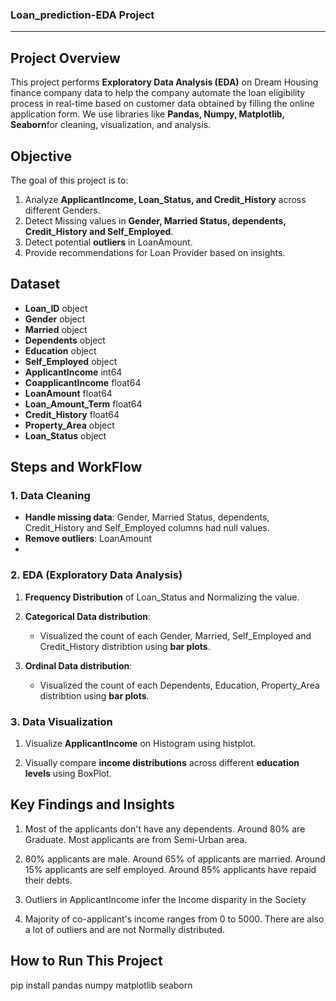 ### Loan_prediction-EDA Project


---

## Project Overview

This project performs **Exploratory Data Analysis (EDA)** on Dream Housing finance company data to help the company automate the loan eligibility process in real-time based on customer data obtained by filling the online application form. We use libraries like **Pandas, Numpy, Matplotlib, Seaborn**for cleaning, visualization, and analysis.

## Objective

The goal of this project is to:
1. Analyze **ApplicantIncome, Loan_Status, and Credit_History** across different Genders.
2. Detect Missing values in **Gender, Married Status, dependents, Credit_History and Self_Employed**.
3. Detect potential **outliers** in LoanAmount.
4. Provide recommendations for Loan Provider based on insights.


## Dataset

- **Loan_ID**               object
- **Gender**                object
- **Married**              object
- **Dependents**            object
- **Education**          object
- **Self_Employed**        object
- **ApplicantIncome**        int64
- **CoapplicantIncome**    float64
- **LoanAmount**         float64
- **Loan_Amount_Term**     float64
- **Credit_History**      float64
- **Property_Area**         object
- **Loan_Status**         object

## Steps and WorkFlow

### 1. Data Cleaning

- **Handle missing data**: Gender, Married Status, dependents, Credit_History and Self_Employed columns had null values.
- **Remove outliers**: LoanAmount 
- 
### 2. EDA (Exploratory Data Analysis)

1. **Frequency Distribution** of Loan_Status and Normalizing the value.
   
2. **Categorical Data distribution**: 
   - Visualized the count of each Gender, Married, Self_Employed and Credit_History distribtion using **bar plots**.
  
3. **Ordinal Data distribution**: 
   - Visualized the count of each Dependents, Education, Property_Area distribtion using **bar plots**.

   
### 3. Data Visualization

1. Visualize **ApplicantIncome** on Histogram using histplot.

2. Visually compare **income distributions** across different **education levels** using BoxPlot.

## Key Findings and Insights

1. Most of the applicants don't have any dependents. Around 80% are Graduate. Most applicants are from Semi-Urban area.

2. 80% applicants are male. Around 65% of applicants are married. Around 15% applicants are self employed. Around 85% applicants have repaid their debts.

3. Outliers in ApplicantIncome infer the Income disparity in the Society

4. Majority of co-applicant's income ranges from 0 to 5000. There are also a lot of outliers and are not Normally distributed.

## How to Run This Project
pip install pandas numpy matplotlib seaborn


